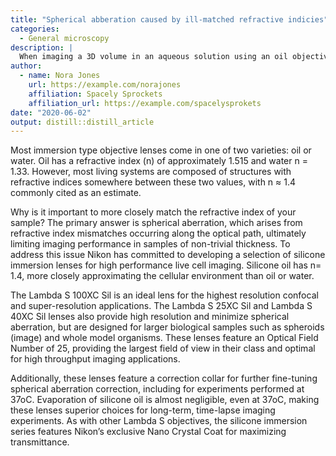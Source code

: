 ```yaml
---
title: "Spherical abberation caused by ill-matched refractive indicies"
categories:
  - General microscopy
description: |
  When imaging a 3D volume in an aqueous solution using an oil objective your sample will be artificially and markedly squashed in z. Silicon and water objectives offer a much better solution. 
author:
  - name: Nora Jones 
    url: https://example.com/norajones
    affiliation: Spacely Sprockets
    affiliation_url: https://example.com/spacelysprokets
date: "2020-06-02"
output: distill::distill_article
---
```




Most immersion type objective lenses come in one of two varieties: oil or water. Oil has a refractive index (n) of approximately 1.515 and water n = 1.33. However, most living systems are composed of structures with refractive indices somewhere between these two values, with n ≈ 1.4 commonly cited as an estimate.

Why is it important to more closely match the refractive index of your sample? The primary answer is spherical aberration, which arises from refractive index mismatches occurring along the optical path, ultimately limiting imaging performance in samples of non-trivial thickness. To address this issue Nikon has committed to developing a selection of silicone immersion lenses for high performance live cell imaging. Silicone oil has n= 1.4, more closely approximating the cellular environment than oil or water.

The Lambda S 100XC Sil is an ideal lens for the highest resolution confocal and super-resolution applications. The Lambda S 25XC Sil and Lambda S 40XC Sil lenses also provide high resolution and minimize spherical aberration, but are designed for larger biological samples such as spheroids (image) and whole model organisms. These lenses feature an Optical Field Number of 25, providing the largest field of view in their class and optimal for high throughput imaging applications.

Additionally, these lenses feature a correction collar for further fine-tuning spherical aberration correction, including for experiments performed at 37oC. Evaporation of silicone oil is almost negligible, even at 37oC, making these lenses superior choices for long-term, time-lapse imaging experiments. As with other Lambda S objectives, the silicone immersion series features Nikon’s exclusive Nano Crystal Coat for maximizing transmittance.


